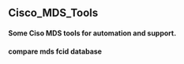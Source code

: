 ##  Cisco_MDS_Tools
#### Some Ciso MDS tools for automation and support. 

#### compare mds fcid database
